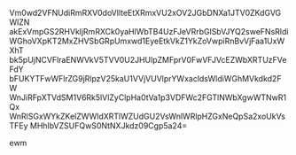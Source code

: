 Vm0wd2VFNUdiRmRXV0doVllteEtXRmxVU2xOV2JGbDNXa1JTV0ZKdGVGWlZN
akExVmpGS2RHVkljRmRXCk0yaHlWbTB4UzFJeVRrbGlSbVJYQ2sweFNsRldi
WGhoVXpKT2MxZHVSbGRpUmxwd1EyeEtkVkZ1YkZoVwpiRnBvVjFaa1UxWXhT
bk5pUjNCVFlraENWVkV5TVV0U2JHUlpZMFprV0FwVFJVcEZWbXRTUzFVeFdY
bFUKYTFwWFlrZG9jRlpzV25kaU1VVjVUVlprYWxacldsWldiWGhMVkdkd2FW
WnJiRFpXTVdSM1V6Rk5lVlZyClpHa0tVa1p3VDFWc2FGTlNWbXgwWTNwR1Qx
WnRlSGxWYkZKelZWWldXRTlWZUdGU2VsWnlWRlpHZGxNeQpSa2xoUkVsTFEy
MHhlbVZSUFQwS0NtNXJkdz09Cgp5a24=

ewm